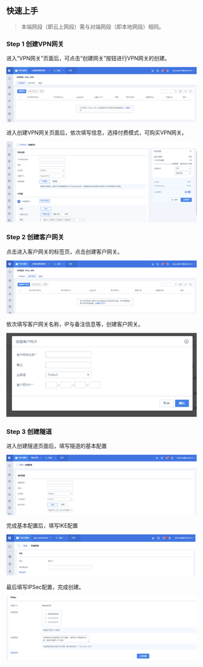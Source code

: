 

## 快速上手

> 本端网段（即云上网段）需与对端网段（即本地网段）相同。

### Step 1 创建VPN网关

进入“VPN网关”页面后，可点击“创建网关”按钮进行VPN网关的创建。

![](/images/创建1.png)

进入创建VPN网关页面后，依次填写信息，选择付费模式，可购买VPN网关。

![](/images/创建2.png)

### Step 2 创建客户网关

点击进入客户网关的标签页，点击创建客户网关。

![](/images/客户创建1.png)

依次填写客户网关名称，IP与备注信息等，创建客户网关。

![](/images/客户创建2.png)

### Step 3 创建隧道

进入创建隧道页面后，填写隧道的基本配置

![](/images/隧道创建1.png)

完成基本配置后，填写IKE配置

![](/images/隧道创建ike.png)

最后填写IPSec配置，完成创建。

![](/images/隧道创建ipsec.png)
